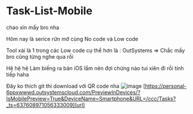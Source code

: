 # Task-List-Mobile
chao xìn mấy bro nha

Hôm nay là serice rữn mỡ cùng No code và Low code

Tool xài là 1 trong các Low code cụ thể hơn là : OutSystems
=> Chắc mấy bro cũng từng nghe qua rồi


Hệ hệ hệ 
Làm biếng ra bản iOS lắm nên đợi chừng nào tui xiên đi rồi tính tiếp haha

Đây ko thích git thì download với QR code nha 
![image](https://user-images.githubusercontent.com/72342095/124350154-20f4ab80-dc1d-11eb-8435-5c27fdfb7504.png)
[https://personal-6ppxwwwd.outsystemscloud.com/PreviewInDevices/?IsMobilePreview=True&DeviceName=Smartphone&URL=/ccc/Tasks?_ts=637608971056333009](url)
